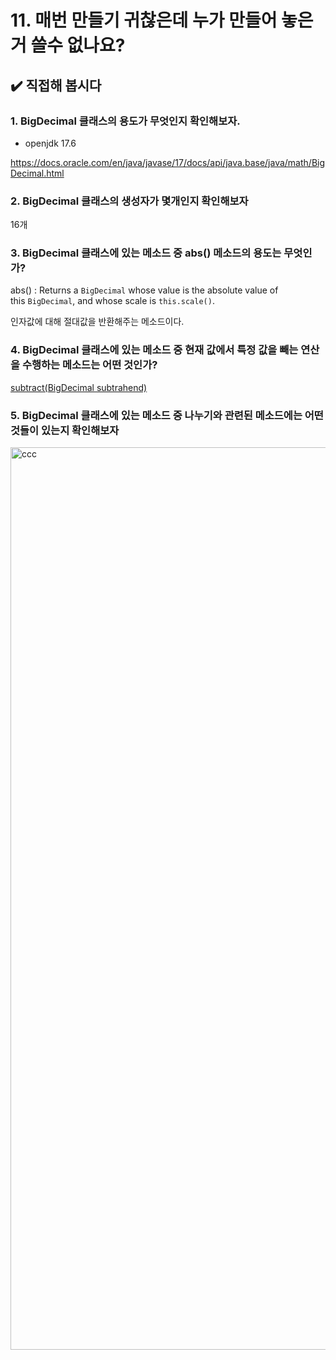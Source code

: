 # 11. 매번 만들기 귀찮은데 누가 만들어 놓은 거 쓸수 없나요?

## ✔️ 직접해 봅시다

### 1. BigDecimal 클래스의 용도가 무엇인지 확인해보자.

- openjdk 17.6

https://docs.oracle.com/en/java/javase/17/docs/api/java.base/java/math/BigDecimal.html

### 2. BigDecimal 클래스의 생성자가 몇개인지 확인해보자

16개

### 3. BigDecimal 클래스에 있는 메소드 중 abs() 메소드의 용도는 무엇인가?

abs() : Returns a `BigDecimal` whose value is the absolute value of this `BigDecimal`, and whose scale is `this.scale()`.

인자값에 대해 절대값을 반환해주는 메소드이다.

### 4. BigDecimal 클래스에 있는 메소드 중 현재 값에서 특정 값을 빼는 연산을 수행하는 메소드는 어떤 것인가?

[subtract(BigDecimal subtrahend)](https://docs.oracle.com/en/java/javase/17/docs/api/java.base/java/math/BigDecimal.html)

### 5. BigDecimal 클래스에 있는 메소드 중 나누기와 관련된 메소드에는 어떤 것들이 있는지 확인해보자
<img width="1444" alt="ccc" src="https://github.com/princenim/TIL/assets/59499600/a9fa0aa0-c1bc-4528-905c-3fe536758157">
